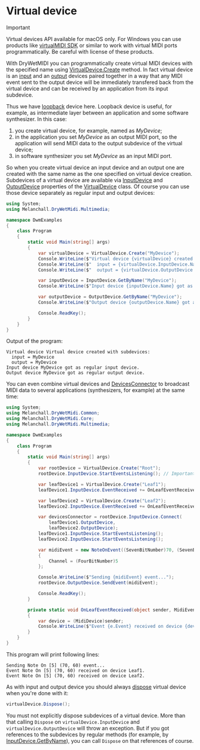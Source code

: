 ﻿---
uid: a_dev_virtual
---

# Virtual device

> [!IMPORTANT]
> Virtual devices API available for macOS only. For Windows you can use products like [virtualMIDI SDK](https://www.tobias-erichsen.de/software/virtualmidi/virtualmidi-sdk.html) or similar to work with virtual MIDI ports programmatically. Be careful with license of these products.

With DryWetMIDI you can programmatically create virtual MIDI devices with the specified name using [VirtualDevice.Create](xref:Melanchall.DryWetMidi.Multimedia.VirtualDevice.Create(System.String)) method. In fact virtual device is an [input](xref:a_dev_input) and an [output](xref:a_dev_output) devices paired together in a way that any MIDI event sent to the output device will be immediately transfered back from the virtual device and can be received by an application from its input subdevice.

Thus we have [loopback](https://en.wikipedia.org/wiki/Loopback) device here. Loopback device is useful, for example, as intermediate layer between an application and some software synthesizer. In this case:

1. you create virtual device, for example, named as _MyDevice_;
2. in the application you set _MyDevice_ as an output MIDI port, so the application will send MIDI data to the output subdevice of the virtual device;
3. in software synthesizer you set _MyDevice_ as an input MIDI port.

So when you create virtual device an input device and an output one are created with the same name as the one specified on virtual device creation. Subdevices of a virtual device are available via [InputDevice](xref:Melanchall.DryWetMidi.Multimedia.VirtualDevice.InputDevice) and [OutputDevice](xref:Melanchall.DryWetMidi.Multimedia.VirtualDevice.OutputDevice) properties of the [VirtualDevice](xref:Melanchall.DryWetMidi.Multimedia.VirtualDevice) class. Of course you can use those device separately as regular input and output devices:

```csharp
using System;
using Melanchall.DryWetMidi.Multimedia;

namespace DwmExamples
{
    class Program
    {
        static void Main(string[] args)
        {
            var virtualDevice = VirtualDevice.Create("MyDevice");
            Console.WriteLine($"Virtual device {virtualDevice} created with subdevices:");
            Console.WriteLine($"  input = {virtualDevice.InputDevice.Name}");
            Console.WriteLine($"  output = {virtualDevice.OutputDevice.Name}");

            var inputDevice = InputDevice.GetByName("MyDevice");
            Console.WriteLine($"Input device {inputDevice.Name} got as regular input device.");

            var outputDevice = OutputDevice.GetByName("MyDevice");
            Console.WriteLine($"Output device {outputDevice.Name} got as regular output device.");

            Console.ReadKey();
        }
    }
}
```

Output of the program:

```
Virtual device Virtual device created with subdevices:
  input = MyDevice
  output = MyDevice
Input device MyDevice got as regular input device.
Output device MyDevice got as regular output device.
```

You can even combine virtual devices and [DevicesConnector](xref:a_dev_connector) to broadcast MIDI data to several applications (synthesizers, for example) at the same time:

```csharp
using System;
using Melanchall.DryWetMidi.Common;
using Melanchall.DryWetMidi.Core;
using Melanchall.DryWetMidi.Multimedia;

namespace DwmExamples
{
    class Program
    {
        static void Main(string[] args)
        {
            var rootDevice = VirtualDevice.Create("Root");
            rootDevice.InputDevice.StartEventsListening(); // Important, don't forget!

            var leafDevice1 = VirtualDevice.Create("Leaf1");
            leafDevice1.InputDevice.EventReceived += OnLeafEventReceived;

            var leafDevice2 = VirtualDevice.Create("Leaf2");
            leafDevice2.InputDevice.EventReceived += OnLeafEventReceived;

            var devicesConnector = rootDevice.InputDevice.Connect(
                leafDevice1.OutputDevice,
                leafDevice2.OutputDevice);
            leafDevice1.InputDevice.StartEventsListening();
            leafDevice2.InputDevice.StartEventsListening();

            var midiEvent = new NoteOnEvent((SevenBitNumber)70, (SevenBitNumber)60)
            {
                Channel = (FourBitNumber)5
            };

            Console.WriteLine($"Sending {midiEvent} event...");
            rootDevice.OutputDevice.SendEvent(midiEvent);

            Console.ReadKey();
        }

        private static void OnLeafEventReceived(object sender, MidiEventReceivedEventArgs e)
        {
            var device = (MidiDevice)sender;
            Console.WriteLine($"Event {e.Event} received on device {device.Name}.");
        }
    }
}
```

This program will print following lines:

```
Sending Note On [5] (70, 60) event...
Event Note On [5] (70, 60) received on device Leaf1.
Event Note On [5] (70, 60) received on device Leaf2.
```

As with input and output device you should always [dispose](xref:Melanchall.DryWetMidi.Multimedia.MidiDevice.Dispose) virtual device when you're done with it:

```csharp
virtualDevice.Dispose();
```

You must not explicitly dispose subdevices of a virtual device. More than that calling `Dispose` on `virtualDevice.InputDevice` and `virtualDevice.OutputDevice` will throw an exception. But if you got references to the subdevices by regular methods (for example, by [InputDevice.GetByName](xref:Melanchall.DryWetMidi.Multimedia.InputDevice.GetByName(System.String))), you can call `Dispose` on that references of course.